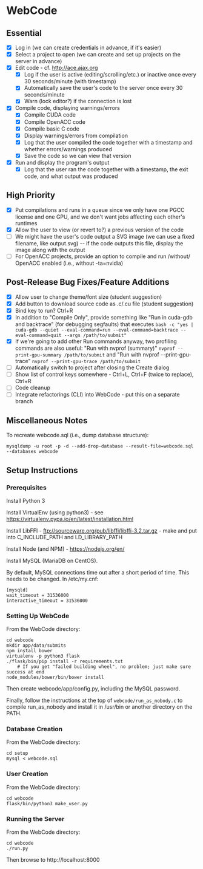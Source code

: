# WebCode

## Essential
- [x] Log in (we can create credentials in advance, if it's easier)
- [x] Select a project to open (we can create and set up projects on the server in advance)
- [x] Edit code - cf. http://ace.ajax.org
  - [x] Log if the user is active (editing/scrolling/etc.) or inactive once every 30 seconds/minute (with timestamp)
  - [x] Automatically save the user's code to the server once every 30 seconds/minute
  - [x] Warn (lock editor?) if the connection is lost
- [x] Compile code, displaying warnings/errors
  - [x] Compile CUDA code
  - [x] Compile OpenACC code
  - [x] Compile basic C code
  - [x] Display warnings/errors from compilation
  - [x] Log that the user compiled the code together with a timestamp and whether errors/warnings produced
  - [x] Save the code so we can view that version
- [x] Run and display the program's output
  - [x] Log that the user ran the code together with a timestamp, the exit code, and what output was produced

## High Priority
- [x] Put compilations and runs in a queue since we only have one PGCC license and one GPU, and we don't want jobs affecting each other's runtimes
- [x] Allow the user to view (or revert to?) a previous version of the code
- [ ] We might have the user's code output a SVG image (we can use a fixed filename, like output.svg) -- if the code outputs this file, display the image along with the output
- [ ] For OpenACC projects, provide an option to compile and run /without/ OpenACC enabled (i.e., without -ta=nvidia)

## Post-Release Bug Fixes/Feature Additions
- [x] Allow user to change theme/font size (student suggestion)
- [x] Add button to download source code as .c/.cu file (student suggestion)
- [x] Bind key to run?  Ctrl+R
- [x] In addition to "Compile Only", provide something like "Run in cuda-gdb and backtrace" (for debugging segfaults) that executes
      ```bash -c "yes | cuda-gdb --quiet --eval-command=run --eval-command=backtrace --eval-command=quit --args /path/to/submit"```
- [x] If we're going to add other Run commands anyway, two profiling commands are also useful: "Run with nvprof (summary)"
      ```nvprof --print-gpu-summary /path/to/submit```
      and "Run with nvprof --print-gpu-trace"
      ```nvprof --print-gpu-trace /path/to/submit```
- [ ] Automatically switch to project after closing the Create dialog
- [ ] Show list of control keys somewhere - Ctrl+L, Ctrl+F (twice to replace), Ctrl+R
- [ ] Code cleanup
- [ ] Integrate refactorings (CLI) into WebCode - put this on a separate branch

## Miscellaneous Notes

To recreate webcode.sql (i.e., dump database structure):
```
mysqldump -u root -p -d --add-drop-database --result-file=webcode.sql --databases webcode
```

## Setup Instructions

### Prerequisites

Install Python 3

Install VirtualEnv (using python3) - see https://virtualenv.pypa.io/en/latest/installation.html

Install LibFFI - ftp://sourceware.org/pub/libffi/libffi-3.2.tar.gz - make and put into C_INCLUDE_PATH and LD_LIBRARY_PATH

Install Node (and NPM) - https://nodejs.org/en/

Install MySQL (MariaDB on CentOS).

By default, MySQL connections time out after a short period of time.  This needs to be changed.  In /etc/my.cnf:
```
[mysqld]
wait_timeout = 31536000
interactive_timeout = 31536000
```

### Setting Up WebCode
From the WebCode directory:
```
cd webcode
mkdir app/data/submits
npm install bower
virtualenv -p python3 flask
./flask/bin/pip install -r requirements.txt
    # If you get "failed building wheel", no problem; just make sure success at end
node_modules/bower/bin/bower install
```
Then create webcode/app/config.py, including the MySQL password.

Finally, follow the instructions at the top of ```webcode/run_as_nobody.c``` to
compile run_as_nobody and install it in /usr/bin or another directory on the PATH.

### Database Creation
From the WebCode directory:
```
cd setup
mysql < webcode.sql
```

### User Creation
From the WebCode directory:
```
cd webcode
flask/bin/python3 make_user.py
```

### Running the Server
From the WebCode directory:
```
cd webcode
./run.py
```
Then browse to http://localhost:8000
